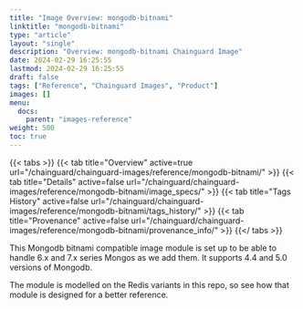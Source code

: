 ```yaml
---
title: "Image Overview: mongodb-bitnami"
linktitle: "mongodb-bitnami"
type: "article"
layout: "single"
description: "Overview: mongodb-bitnami Chainguard Image"
date: 2024-02-29 16:25:55
lastmod: 2024-02-29 16:25:55
draft: false
tags: ["Reference", "Chainguard Images", "Product"]
images: []
menu: 
  docs: 
    parent: "images-reference"
weight: 500
toc: true
---
```


{{< tabs >}}
{{< tab title="Overview" active=true url="/chainguard/chainguard-images/reference/mongodb-bitnami/" >}}
{{< tab title="Details" active=false url="/chainguard/chainguard-images/reference/mongodb-bitnami/image_specs/" >}}
{{< tab title="Tags History" active=false url="/chainguard/chainguard-images/reference/mongodb-bitnami/tags_history/" >}}
{{< tab title="Provenance" active=false url="/chainguard/chainguard-images/reference/mongodb-bitnami/provenance_info/" >}}
{{</ tabs >}}

This Mongodb bitnami compatible image module is set up to be able to handle 6.x and 7.x series Mongos as we add them. It supports 4.4 and 5.0 versions of Mongodb.

The module is modelled on the Redis variants in this repo, so see how that module is designed for a better reference.


